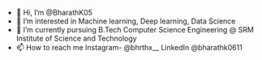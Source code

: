 - 👋 Hi, I’m @BharathK05
- 👀 I’m interested in Machine learning, Deep learning, Data Science
- 🌱 I’m currently pursuing B.Tech Computer Science Engineering @ SRM Institute of Science and Technology 
- 📫 How to reach me Instagram- @bhrthx__ LinkedIn @bharathk0611

<!---
BharathK05/BharathK05 is a ✨ special ✨ repository because its `README.md` (this file) appears on your GitHub profile.
You can click the Preview link to take a look at your changes.
--->

